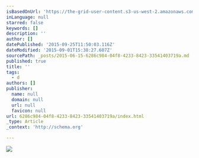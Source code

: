 ```yaml
---
isBasedOnUrl: 'https://the-grid-user-content.s3-us-west-2.amazonaws.com/19e14280-4dbf-4cdf-93bf-3e74ed75829b.jpg'
inLanguage: null
starred: false
keywords: []
description: ''
author: []
datePublished: '2015-09-25T11:50:03.116Z'
dateModified: '2015-09-01T15:38:27.607Z'
sourcePath: _posts/2015-06-15-6286c984-04f8-4233-8423-33541403719a.md
published: true
title: ''
tags:
  - d
authors: []
publisher:
  name: null
  domain: null
  url: null
  favicon: null
url: 6286c984-04f8-4233-8423-33541403719a/index.html
_type: Article
_context: 'http://schema.org'

---
```

![](https://the-grid-user-content.s3-us-west-2.amazonaws.com/19e14280-4dbf-4cdf-93bf-3e74ed75829b.jpg)